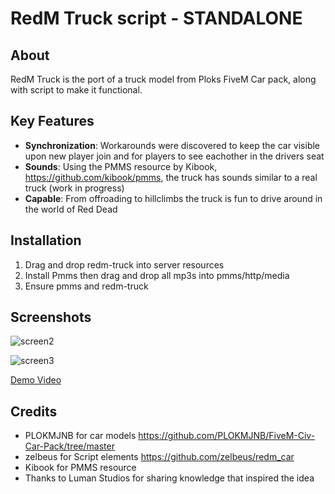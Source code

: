 # RedM Truck script - STANDALONE

## About

RedM Truck is the port of a truck model from Ploks FiveM Car pack, along with script to make it functional.

## Key Features

- **Synchronization**: Workarounds were discovered to keep the car visible upon new player join and for players to see eachother in the drivers seat
- **Sounds**: Using the PMMS resource by Kibook, https://github.com/kibook/pmms, the truck has sounds similar to a real truck (work in progress) 
- **Capable**: From offroading to hillclimbs the truck is fun to drive around in the world of Red Dead

## Installation

1. Drag and drop redm-truck into server resources
2. Install Pmms then drag and drop all mp3s into pmms/http/media
3. Ensure pmms and redm-truck

## Screenshots

![screen2](https://github.com/Silonugget/redm-truck/assets/107784929/47ca92c6-ead6-4e62-af09-71ce80295afb)

![screen3](https://github.com/Silonugget/redm-truck/assets/107784929/ff2c9950-ab95-46b5-9e8a-7781a19477f1)

[Demo Video](https://silonugget.com)

## Credits
- PLOKMJNB for car models https://github.com/PLOKMJNB/FiveM-Civ-Car-Pack/tree/master
- zelbeus for Script elements https://github.com/zelbeus/redm_car
- Kibook for PMMS resource 
- Thanks to Luman Studios for sharing knowledge that inspired the idea
